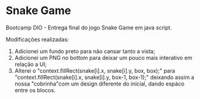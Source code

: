 # Snake Game
Bootcamp DIO - Entrega final do jogo Snake Game em java script.

Modificações realizadas:
1) Adicionei um fundo preto para não cansar tanto a vista;
2) Adicionei um PNG no bottom para deixar um pouco mais interativo em relação a UI;
3) Alterei o "context.fillRect(snake[i].x, snake[i].y, box, box);" para "context.fillRect(snake[i].x, snake[i].y, box-1, box-1);" deixando assim a nossa "cobrinha"com um design diferente do inicial, dando espáco entre os blocos.
